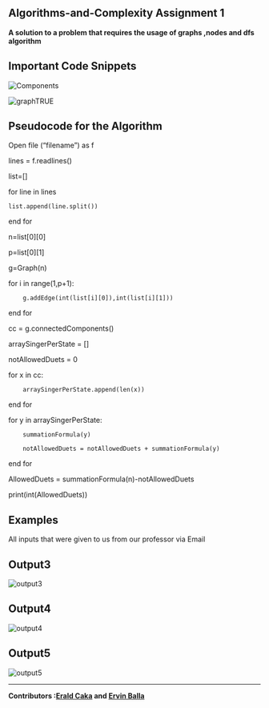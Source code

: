 ## Algorithms-and-Complexity Assignment 1

<strong>A solution to a problem that requires the usage of graphs ,nodes and dfs algorithm</strong>

Important Code Snippets
----
![Components](https://user-images.githubusercontent.com/96385473/171694898-37da4e67-fd30-4ad4-97c1-6c5516a2f3c0.png)

![graphTRUE](https://user-images.githubusercontent.com/96385473/171694466-f4f1ab51-7912-44f2-98f5-8e7566e14daf.png)

Pseudocode for the Algorithm
-

Open file (“filename”) as f

lines = f.readlines()

list=[]

for line in lines

	list.append(line.split())
	
end for

n=list[0][0]

p=list[0][1]

g=Graph(n)

for i in range(1,p+1):

        g.addEdge(int(list[i][0]),int(list[i][1]))
	
end for

cc = g.connectedComponents()

arraySingerPerState = []

notAllowedDuets = 0

for x in cc:

        arraySingerPerState.append(len(x))
	
end for

for y in arraySingerPerState:

        summationFormula(y)
	
        notAllowedDuets = notAllowedDuets + summationFormula(y)
	
end for

AllowedDuets = summationFormula(n)-notAllowedDuets

print(int(AllowedDuets))



Examples
-
All inputs that were given to us from our professor via Email

Output3
---

![output3](https://user-images.githubusercontent.com/96385473/171833011-9ffb2ffb-39c4-4f94-9f62-acd48bb75036.png)


Output4
-
![output4](https://user-images.githubusercontent.com/96385473/171832342-1e1ce98d-fa20-4e55-bcb3-33e315bf41cf.png)


Output5
-
![output5](https://user-images.githubusercontent.com/96385473/171832140-27589112-ffc2-4c1e-83c6-404a2d3e684b.png)

--------
<strong>Contributors :[Erald Caka](https://github.com/HidekiNatsumi) and [Ervin Balla](https://github.com/ViniCS2001)</strong>
